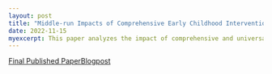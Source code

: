 ```yaml
---
layout: post
title: "Middle-run Impacts of Comprehensive Early Childhood Interventions: Evidence from a Pioneer Program in Chile"
date: 2022-11-15
myexcerpt: This paper analyzes the impact of comprehensive and universal early childhood development programs on outcomes in middle childhood. I exploit the birth eligibility cutoff of a pioneer intervention of this type in Chile and use administrative data on grade point averages, standardized test scores, and an extensive early childhood development survey. *(Published in [Journal of Population Economics](https://link.springer.com/article/10.1007/s00148-024-01011-0))*  
---
```


[Final Published Paper](https://rdcu.be/dB4xB)[Blogpost](https://blogs.worldbank.org/en/education/Comprehensive-early-childhood-interventions-to-build-human-capital)

<object data="/images/ChCC_Single_Authored_RDD_WP_Version_final.pdf" width="1000" height="1000" type='application/pdf'></object>



